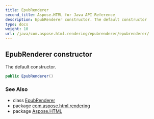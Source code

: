 ```yaml
---
title: EpubRenderer
second_title: Aspose.HTML for Java API Reference
description: EpubRenderer constructor. The default constructor
type: docs
weight: 10
url: /java/com.aspose.html.rendering/epubrenderer/epubrenderer/
---
```

## EpubRenderer constructor

The default constructor.

```java
public EpubRenderer()
```

### See Also

* class [EpubRenderer](../)
* package [com.aspose.html.rendering](../../../com.aspose.html.rendering/)
* package [Aspose.HTML](../../../)
